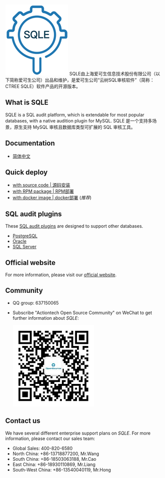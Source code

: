 ![logo](./SQLE_logo.png) 
SQLE由上海爱可生信息技术股份有限公司（以下简称爱可生公司）出品和维护，是爱可生公司“云树SQL审核软件”（简称：CTREE SQLE）软件产品的开源版本。
## What is SQLE
SQLE is a SQL audit platform, which is extendable for most popular databases, with a native audition plugin for MySQL. SQLE 是一个支持多场景，原生支持 MySQL 审核且数据库类型可扩展的 SQL 审核工具。

## Documentation
* [简体中文](https://actiontech.github.io/sqle-docs-cn/)

## Quick deploy
* [with source code | 源码安装](https://actiontech.github.io/sqle-docs-cn/2.deploy/2.1_source_deploy.html)
* [with RPM package | RPM部署](https://actiontech.github.io/sqle-docs-cn/2.deploy/2.2_rpm_deploy.html)
* [with docker image | docker部署](https://actiontech.github.io/sqle-docs-cn/2.deploy/2.3_docker_deploy.html) (*推荐*)
## SQL audit plugins
These [SQL audit plugins](https://actiontech.github.io/sqle-docs-cn/3.modules/3.7_auditplugin/overview.html) are designed to support other databases.
* [PostgreSQL](https://github.com/actiontech/sqle-pg-plugin)
* [Oracle](https://github.com/actiontech/sqle-oracle-plugin)
* [SQL Server](https://github.com/actiontech/sqle-ms-plugin)
## Official website
For more information, please visit our [official website](https://opensource.actionsky.com).

## Community
* QQ group: 637150065
* Subscribe "Actiontech Open Source Community" on WeChat to get further information about *SQLE*:

  ![QR code.png](./QR_code.png)

## Contact us
We have several different enterprise support plans on *SQLE*. For more information, please contact our sales team:
* Global Sales: 400-820-6580
* North China: +86-13718877200, Mr.Wang
* South China: +86-18503063188, Mr.Cao
* East China: +86-18930110869, Mr.Liang
* South-West China: +86-13540040119, Mr.Hong

